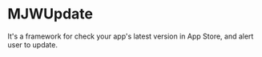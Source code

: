 # MJWUpdate
It's a framework for check your app's latest version in App Store, and alert user to update.
